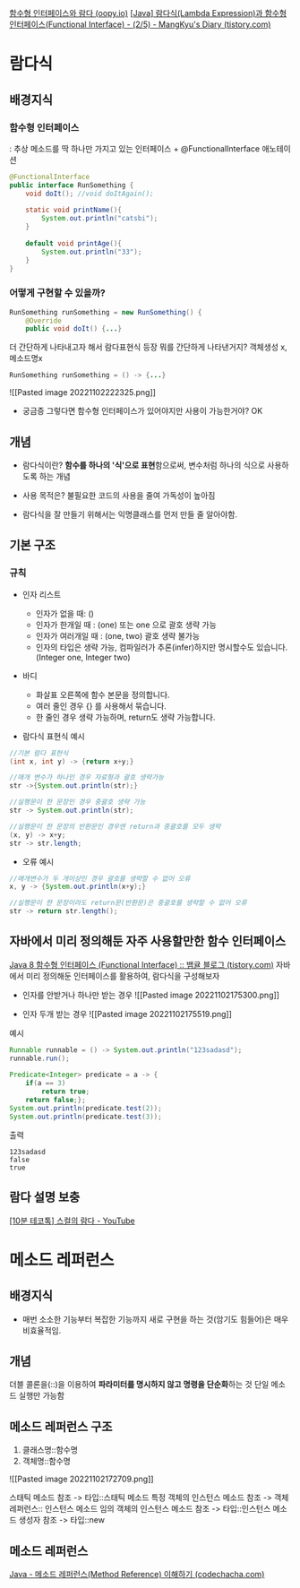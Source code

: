 [함수형 인터페이스와 람다 (oopy.io)](https://catsbi.oopy.io/e980e4b7-fde3-4ceb-91f9-181ce2e7b507)
[[Java] 람다식(Lambda Expression)과 함수형 인터페이스(Functional Interface) - (2/5) - MangKyu's Diary (tistory.com)](https://mangkyu.tistory.com/113)
# 람다식

## 배경지식
### 함수형 인터페이스
: 추상 메소드를 딱 하나만 가지고 있는 인터페이스 + @FunctionalInterface 애노테이션

```java
@FunctionalInterface 
public interface RunSomething { 
	void doIt(); //void doItAgain(); 
	
	static void printName(){ 
		System.out.println("catsbi"); 
	} 
	
	default void printAge(){ 
		System.out.println("33"); 
	} 
}
```

### 어떻게 구현할 수 있을까?
```java
RunSomething runSomething = new RunSomething() {
	@Override 
	public void doIt() {...}
```

더 간단하게 나타내고자 해서 람다표현식 등장
	뭐를 간단하게 나타낸거지? 객체생성 x, 메소드명x
```java
RunSomething runSomething = () -> {...}
```

![[Pasted image 20221102222325.png]]

- 궁금증
	그렇다면 함수형 인터페이스가 있어야지만 사용이 가능한거야? OK
	
## 개념
- 람다식이란?
	**함수를 하나의 '식'으로 표현**함으로써, 변수처럼 하나의 식으로 사용하도록 하는 개념

- 사용 목적은?
	불필요한 코드의 사용을 줄여 가독성이 높아짐

- 람다식을 잘 만들기 위해서는 익명클래스를 먼저 만들 줄 알아야함.

## 기본 구조
### 규칙 
- 인자 리스트
	- 인자가 없을 때: ()
	- 인자가 한개일 때 : (one) 또는 one 으로 괄호 생략 가능
	- 인자가 여러개일 때 : (one, two) 괄호 생략 불가능
	- 인자의 타입은 생략 가능, 컴파일러가 추론(infer)하지만 명시할수도 있습니다. (Integer one, Integer two)
	
- 바디
	- 화살표 오른쪽에 함수 본문을 정의합니다.
	- 여러 줄인 경우 {} 를 사용해서 묶습니다.
	- 한 줄인 경우 생략 가능하며, return도 생략 가능합니다.


-   람다식 표현식 예시
```java
//기본 람다 표현식
(int x, int y) -> {return x+y;}

//매개 변수가 하나인 경우 자료형과 괄호 생략가능
str ->{System.out.println(str);}

//실행문이 한 문장인 경우 중괄호 생략 가능
str -> System.out.println(str);

//실행문이 한 문장의 반환문인 경우엔 return과 중괄호를 모두 생략
(x, y) -> x+y;
str -> str.length;
```

- 오류 예시
```java
//매개변수가 두 개이상인 경우 괄호를 생략할 수 없어 오류
x, y -> {System.out.println(x+y);}  

//실행문이 한 문장이라도 return문(반환문)은 중괄호를 생략할 수 없어 오류
str -> return str.length();
```


## 자바에서 미리 정의해둔 자주 사용할만한 함수 인터페이스
[Java 8 함수형 인터페이스 (Functional Interface) :: 뱀귤 블로그 (tistory.com)](https://bcp0109.tistory.com/313)
자바에서 미리 정의해둔 인터페이스를 활용하여, 람다식을 구성해보자

- 인자를 안받거나 하나만 받는 경우
![[Pasted image 20221102175300.png]]

- 인자 두개 받는 경우
![[Pasted image 20221102175519.png]]


예시
```java
Runnable runnable = () -> System.out.println("123sadasd");  
runnable.run();  
  
Predicate<Integer> predicate = a -> {  
    if(a == 3)  
        return true;  
    return false;};  
System.out.println(predicate.test(2));  
System.out.println(predicate.test(3));
```

출력
```
123sadasd
false
true
```

## 람다 설명 보충 
[[10분 테코톡] 스컬의 람다 - YouTube](https://www.youtube.com/watch?v=sS-_Xr5Q4V4)


# 메소드 레퍼런스

## 배경지식
- 매번 소소한 기능부터 복잡한 기능까지 새로 구현을 하는 것(암기도 힘들어)은 매우 비효율적임.

## 개념
더블 콜론을(::)을 이용하여 **파라미터를 명시하지 않고 명령을 단순화**하는 것
단일 메소드 실행만 가능함


## 메소드 레퍼런스 구조
1) 클래스명::함수명
2) 객체명::함수명

![[Pasted image 20221102172709.png]]

스태틱 메소드 참조 -> 타입::스태틱 메소드
특정 객체의 인스턴스 메소드 참조 -> 객체 레퍼런스:: 인스턴스 메소드
임의 객체의 인스턴스 메소드 참조 -> 타입::인스턴스 메소드
생성자 참조 -> 타입::new

## 메소드 레퍼런스
[Java - 메소드 레퍼런스(Method Reference) 이해하기 (codechacha.com)](https://codechacha.com/ko/java8-method-reference/)
